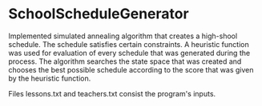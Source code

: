 # SchoolScheduleGenerator
Implemented simulated annealing algorithm that creates a high-shool schedule. The schedule satisfies certain constraints.
A heuristic function was used for evaluation of every schedule that was generated during the process. The algorithm searches the state space that was created and chooses the best possible schedule according to the score that was given by the heuristic function.

Files lessons.txt and teachers.txt consist the program's inputs.
